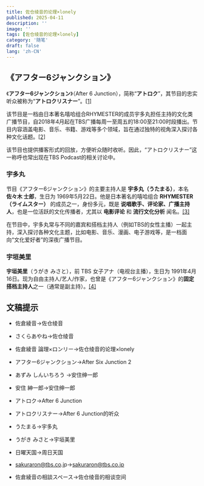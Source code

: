 ```yaml
---
title: 佐仓绫音的论理×lonely
published: 2025-04-11
description: ''
image: ''
tags: [佐仓绫音的论理×lonely]
category: '随笔'
draft: false 
lang: 'zh-CN'
---
```

## 《アフター6ジャンクション》

《**アフター6ジャンクション**》（After 6 Junction），简称“**アトロク**”，其节目的忠实听众被称为“**アトロクリスナー**”。[\[1\]](https://popscene.jp/news/040498)

该节目是一档由日本著名嘻哈组合RHYMESTER的成员宇多丸担任主持的文化类广播节目，自2018年4月起在TBS广播每周一至周五的18:00至21:00时段播出。节目内容涵盖电影、音乐、书籍、游戏等多个领域，旨在通过独特的视角深入探讨各种文化话题。[\[2\]](https://threefivethree.hatenablog.jp/entry/2021/01/10/150240)

该节目也提供播客形式的回放，方便听众随时收听。因此，“アトロクリスナー”这一称呼也常出现在TBS Podcast的相关讨论中。

### 宇多丸

节目《アフター6ジャンクション》的主要主持人是 **宇多丸（うたまる）**，本名 **佐々木 士郎**，生日为 1969年5月22日。他是日本著名的嘻哈组合 **RHYMESTER（ライムスター）** 的成员之一，身份多元，既是 **说唱歌手、评论家、广播主持人**，也是一位活跃的文化传播者，尤其以 **电影评论** 和 **流行文化分析** 闻名。[\[3\]](https://ja.wikipedia.org/wiki/%E5%AE%87%E5%A4%9A%E4%B8%B8#%E3%83%A9%E3%82%B8%E3%82%AA)

在节目中，宇多丸常与不同的嘉宾和搭档主持人（例如TBS的女性主播）一起主持，深入探讨各种文化主题，比如电影、音乐、漫画、电子游戏等，是一档面向“文化爱好者”的深夜广播节目。

### 宇垣美里

**宇垣美里**（うがき みさと），前 TBS 女子アナ（电视台主播），生日为 1991年4月16日。现为自由主持人/艺人/作家，也曾是《アフター6ジャンクション》的**固定搭档主持人**之一（通常是副主持）。[\[4\]](https://ja.wikipedia.org/wiki/%E5%AE%87%E5%9E%A3%E7%BE%8E%E9%87%8C)

## 文稿提示

* 佐倉綾音->佐仓绫音
* さくらあやね->佐仓绫音
* 佐倉綾音 論理×ロンリー->佐仓绫音的论理×lonely
* アフター6ジャンクション->After Six Junction 2
* あずみ しんいちろう ->安住绅一郎
* 安住 紳一郎->安住绅一郎
* アトロク->After 6 Junction
* アトロクリスナー->After 6 Junction的听众
* うたまる->宇多丸
* うがき みさと->宇垣美里

* 日曜天国->周日天国

* sakuraron@tbs.co.jp->sakuraron@tbs.co.jp

* 佐倉綾音の相談スペース->佐仓绫音的相谈空间
